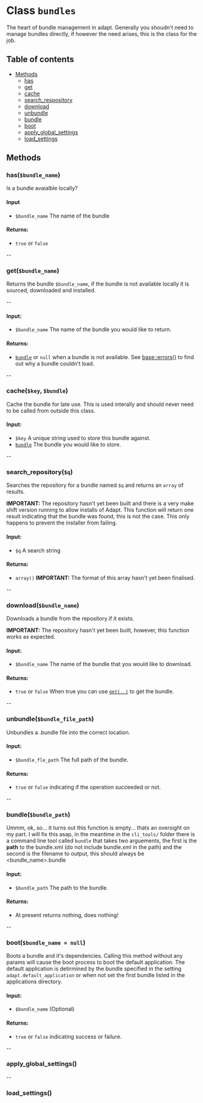 # Class `bundles`
The heart of bundle management in adapt.  Generally you shoudn't need to manage bundles directly, if however the need arises, this is the class for the job.

## Table of contents
- [Methods](#methods)
    - [has](#hasbundle_name)
    - [get](#getbundle_name)
    - [cache](#cachekey-bundle)
    - [search_respository](#search_repositoryq)
    - [download](#downloadbundle_name)
    - [unbundle](#unbundlebundle_file_path)
    - [bundle](#bundlebundle_path)
    - [boot](#bootbundle_name--null)
    - [apply_global_settings](#apply_global_settings)
    - [load_settings](#load_settings)

## Methods
### has(`$bundle_name`)
Is a bundle avaialble locally?

#### Input
- `$bundle_name` The name of the bundle

#### Returns:
- `true` or `false`

--

### get(`$bundle_name`)
Returns the bundle `$bundle_name`, if the bundle is not available locally it is sourced, downloaded and installed.

--

#### Input:
- `$bundle_name` The name of the bundle you would like to return.

#### Returns:
- [`bundle`](/docs/classes/bundle.md) or `null` when a bundle is not available.  See [base::errors()](/docs/classes/base.md#errorsclear--true) to find out why a bundle couldn't load.

--

### cache(`$key`, `$bundle`)
Cache the bundle for late use.  This is used interally and should never need to be called from outside this class.

#### Input:
- `$key` A unique string used to store this bundle against.
- [`bundle`](/docs/classes/bundle) The bundle you would like to store.

--

### search_repository(`$q`)
Searches the repository for a bundle named `$q` and returns an `array` of results.

**IMPORTANT:** The repository hasn't yet been built and there is a very make shift version running to allow installs of Adapt.  This function will return one result indicating that the bundle was found, this is not the case.  This only happens to prevent the installer from failing.

#### Input:
- `$q` A search string

#### Returns:
- `array()` **IMPORTANT:** The format of this array hasn't yet been finalised.

--

### download(`$bundle_name`)
Downloads a bundle from the repository if it exists.

**IMPORTANT:** The repository hasn't yet been built, however, this function works as expected.

#### Input:
- `$bundle_name` The name of the bundle that you would like to download.

#### Returns:
- `true` or `false` When true you can use [`get(..)`](#getbundle_name) to get the bundle.

--

### unbundle(`$bundle_file_path`)
Unbundles a .bundle file into the correct location.

#### Input:
- `$bundle_fle_path` The full path of the bundle.

#### Returns:
- `true` or `false` indicating if the operation succeeded or not.

--

### bundle(`$bundle_path`)
Ummm, ok, so... it turns out this function is empty... thats an oversight on my part. I will fix this asap, in the meantime in the `cli_tools/` folder there is a command line tool called `bundle` that takes two arguements, the first is the **path** to the bundle.xml (do not include bundle.xml in the path) and the second is the filename to output, this should always be <bundle_name>.bundle

#### Input:
- `$bundle_path` The path to the bundle.

#### Returns:
- At present returns nothing, does nothing!

--

### boot(`$bundle_name = null`)
Boots a bundle and it's dependencies.  Calling this method without any params will cause the boot process to boot the default application.  The default application is detirmined by the bundle specified in the setting `adapt.default_application` or when not set the first bundle listed in the applications directory.

#### Input:
- `$bundle_name` (Optional)

#### Returns:
- `true` or `false` indicating success or failure.

--

### apply_global_settings()

--

### load_settings()
